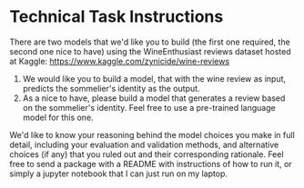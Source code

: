 
# Technical Task Instructions

There are two models that we'd like you to build (the first one required, the second one nice to have) using the WineEnthusiast reviews dataset hosted at Kaggle: https://www.kaggle.com/zynicide/wine-reviews
1) We would like you to build a model, that with the wine review as input, predicts the sommelier's identity as the output.
2) As a nice to have, please build a model that generates a review based on the sommelier's identity. Feel free to use a pre-trained language model for this one.

We'd like to know your reasoning behind the model choices you make in full detail, including your evaluation and validation methods, and alternative choices (if any) that you ruled out and their corresponding rationale. Feel free to send a package with a README with instructions of how to run it, or simply a jupyter notebook that I can just run on my laptop.
